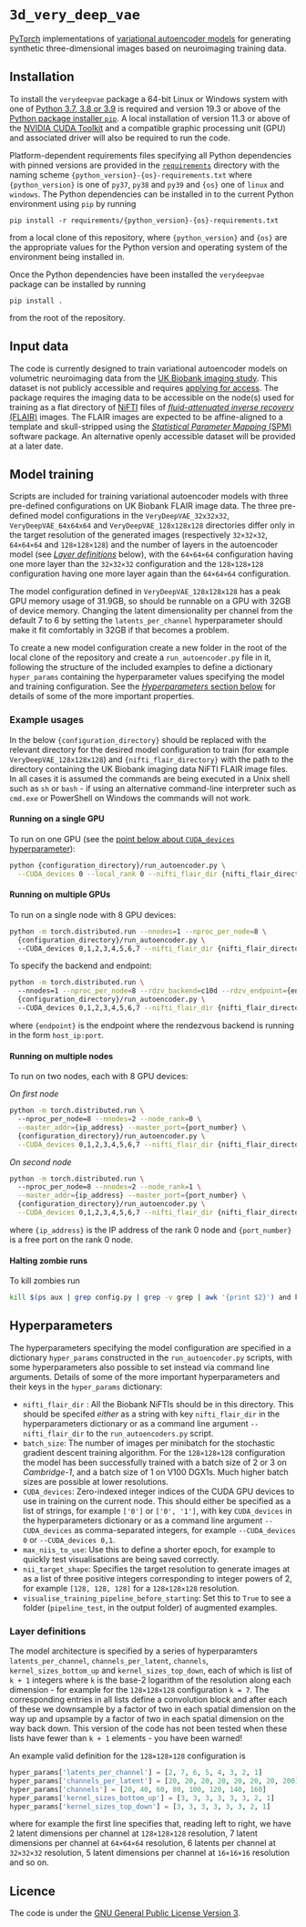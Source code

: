 # `3d_very_deep_vae`

[PyTorch](https://pytorch.org/) implementations of [variational autoencoder models](https://en.wikipedia.org/wiki/Variational_autoencoder) for generating synthetic three-dimensional images based on neuroimaging training data.

## Installation

To install the `verydeepvae` package a 64-bit Linux or Windows system with one of [Python 3.7, 3.8 or 3.9](https://www.python.org/downloads/) is required and version 19.3 or above of the [Python package installer `pip`](https://pip.pypa.io/en/stable/getting-started/#ensure-you-have-a-working-pip). A local installation of version 11.3 or above of the [NVIDIA CUDA Toolkit](https://developer.nvidia.com/cuda-toolkit) and a compatible graphic processing unit (GPU) and associated driver will also be required to run the code.

Platform-dependent requirements files specifying all Python dependencies with pinned versions are provided in the [`requirements`](requirements) directory with the naming scheme `{python_version}-{os}-requirements.txt` where `{python_version}` is one of `py37`, `py38` and `py39` and `{os}` one of `linux` and `windows`. The Python dependencies can be installed in to the current Python environment using `pip` by running

```console
pip install -r requirements/{python_version}-{os}-requirements.txt
```

from a local clone of this repository, where `{python_version}` and `{os}` are the appropriate values for the Python version and operating system of the environment being installed in.

Once the Python dependencies have been installed the `verydeepvae` package can be installed by running

```console
pip install .
```
from the root of the repository.

## Input data

The code is currently designed to train variational autoencoder models on volumetric neuroimaging data from the [UK Biobank imaging study](https://www.ukbiobank.ac.uk/enable-your-research/about-our-data/imaging-data). This dataset is not publicly accessible and requires [applying for access](https://www.ukbiobank.ac.uk/enable-your-research/apply-for-access). The package requires the imaging data to be accessible on the node(s) used for training as a flat directory of [NiFTI](https://radiopaedia.org/articles/nifti-file-format?lang=gb) files of [_fluid-attenuated inverse recovery_ (FLAIR)](https://radiopaedia.org/articles/fluid-attenuated-inversion-recovery?lang=gb) images. The FLAIR images are expected to be affine-aligned to a template and skull-stripped using the [_Statistical Parameter Mapping_ (SPM)](https://www.fil.ion.ucl.ac.uk/spm/) software package. An alternative openly accessible dataset will be provided at a later date.


## Model training

Scripts are included for training variational autoencoder models with three pre-defined configurations on UK Biobank FLAIR image data. The three pre-defined model configurations in the `VeryDeepVAE_32x32x32`, `VeryDeepVAE_64x64x64` and `VeryDeepVAE_128x128x128` directories differ only in the target resolution of the generated images (respectively `32×32×32`, `64×64×64` and `128×128×128`) and the number of layers in the autoencoder model (see [_Layer definitions_](#layer-definitions) below), with the `64×64×64` configuration having one more layer than the `32×32×32` configuration and the `128×128×128` configuration having one more layer again than the `64×64×64` configuration.

The model configuration defined in `VeryDeepVAE_128x128x128` has a peak GPU memory usage of 31.9GB, so should be runnable on a GPU with 32GB of device memory. Changing the latent dimensionality per channel from the default 7 to 6 by setting the `latents_per_channel` hyperparameter should make it fit comfortably in 32GB if that becomes a problem.

To create a new model configuration create a new folder in the root of the local clone of the repository and create a `run_autoencoder.py` file in it, following the structure of the included examples to define a dictionary `hyper_params` containing the hyperparameter values specifying the model and training configuration. See the [_Hyperparameters_ section below](#hyperparameters) for details of some of the more important properties.

### Example usages

In the below `{configuration_directory}` should be replaced with the relevant directory for the desired model configuration to train (for example `VeryDeepVAE_128x128x128`) and `{nifti_flair_directory}` with the path to the directory containing the UK Biobank imaging data NiFTI FLAIR image files. In all cases it is assumed the commands are being executed in a Unix shell such as `sh` or `bash` - if using an alternative command-line interpreter such as `cmd.exe` or PowerShell on Windows the commands will not work.

#### Running on a single GPU

To run on one GPU (see the [point below about `CUDA_devices` hyperparameter](#cuda-devices)):

```sh 
python {configuration_directory}/run_autoencoder.py \
  --CUDA_devices 0 --local_rank 0 --nifti_flair_dir {nifti_flair_directory} 
```
  
#### Running on multiple GPUs

To run on a single node with 8 GPU devices:

```sh
python -m torch.distributed.run --nnodes=1 --nproc_per_node=8 \
  {configuration_directory}/run_autoencoder.py \ 
  --CUDA_devices 0,1,2,3,4,5,6,7 --nifti_flair_dir {nifti_flair_directory}
```

To specify the backend and endpoint:

```sh
python -m torch.distributed.run \ 
  --nnodes=1 --nproc_per_node=8 --rdzv_backend=c10d --rdzv_endpoint={endpoint} \
  {configuration_directory}/run_autoencoder.py \ 
  --CUDA_devices 0,1,2,3,4,5,6,7 --nifti_flair_dir {nifti_flair_directory}
```
where `{endpoint}` is the endpoint where the rendezvous backend is running in the form `host_ip:port`.

#### Running on multiple nodes

To run on two nodes, each with 8 GPU devices:

_On first node_

```sh
python -m torch.distributed.run \ 
  --nproc_per_node=8 --nnodes=2 --node_rank=0 \
  --master_addr={ip_address} --master_port={port_number} \
  {configuration_directory}/run_autoencoder.py \
  --CUDA_devices 0,1,2,3,4,5,6,7 --nifti_flair_dir {nifti_flair_directory}
```
_On second node_

```sh
python -m torch.distributed.run \ 
  --nproc_per_node=8 --nnodes=2 --node_rank=1 \
  --master_addr={ip_address} --master_port={port_number} \
  {configuration_directory}/run_autoencoder.py \
  --CUDA_devices 0,1,2,3,4,5,6,7 --nifti_flair_dir {nifti_flair_directory}
```

where `{ip_address}` is the IP address of the rank 0 node and `{port_number}` is a free 
port on the rank 0 node. 

#### Halting zombie runs

To kill zombies run

```sh
kill $(ps aux | grep config.py | grep -v grep | awk '{print $2}') and kill $(ps aux | grep multiprocessing.spawn | grep -v grep | awk '{print $2}')
```

## Hyperparameters

The hyperparameters specifying the model configuration are specified in a dictionary `hyper_params` constructed in the `run_autoencoder.py` scripts, with some hyperparameters also possible to set instead via command line arguments. Details of some of the more important hyperparameters and their keys in the `hyper_params` dictionary:

- `nifti_flair_dir` : 
  All the Biobank NiFTIs should be in this directory. This should be specifed _either_ as a string with key `nifti_flair_dir` in the hyperparameters dictionary or as a command line argument `--nifti_flair_dir` to the `run_autoencoders.py` script.
- `batch_size`:
  The number of images per minibatch for the stochastic gradient descent training algorithm. For the `128×128×128` configuration the model has been successfully trained with a batch size of 2 or 3 on _Cambridge-1_, and a batch size of 1 on V100 DGX1s. Much higher batch sizes are possible at lower resolutions.
- <a href='#' id='cuda-devices'></a>`CUDA_devices`:
  Zero-indexed integer indices of the CUDA GPU devices to use in training on the current node. This should either be specified as a list of strings, for example `['0']` or `['0', '1']`, with key `CUDA_devices` in the hyperparameters dictionary or as a command line argument `--CUDA_devices` as comma-separated integers, for example `--CUDA_devices 0` or `--CUDA_devices 0,1`.
- `max_niis_to_use`:
  Use this to define a shorter epoch, for example to quickly test visualisations are being saved correctly.
- `nii_target_shape`:
  Specifies the target resolution to generate images at as a list of three positive integers corresponding to integer powers of 2, for example `[128, 128, 128]` for a `128×128×128` resolution.
- `visualise_training_pipeline_before_starting`:
  Set this to `True` to see a folder (`pipeline_test`, in the output folder) of augmented examples.

### Layer definitions

The model architecture is specified by a series of hyperparamters `latents_per_channel`, `channels_per_latent`, `channels`, `kernel_sizes_bottom_up` and `kernel_sizes_top_down`, each of which is list of `k + 1` integers where `k` is the base-2 logarithm of the resolution along each dimension - for example for the `128×128×128` configuration `k = 7`. The corresponding entries in all lists define a convolution block and after each of these we downsample by a factor of two in each spatial dimension on the way up and upsample by a factor of two in each spatial dimension on the way back down. This version of the code has not been tested when these lists have fewer than `k + 1` elements - you have been warned!

An example valid definition for the `128×128×128` configuration is

```Python
hyper_params['latents_per_channel'] = [2, 7, 6, 5, 4, 3, 2, 1]
hyper_params['channels_per_latent'] = [20, 20, 20, 20, 20, 20, 20, 200]  
hyper_params['channels'] = [20, 40, 60, 80, 100, 120, 140, 160]
hyper_params['kernel_sizes_bottom_up'] = [3, 3, 3, 3, 3, 3, 2, 1]
hyper_params['kernel_sizes_top_down'] = [3, 3, 3, 3, 3, 3, 2, 1]  
```

where for example the first line specifies that, reading left to right, we have 2 latent dimensions per channel at `128×128×128` resolution, 7 latent dimensions per channel at `64×64×64` resolution, 6 latents per channel at `32×32×32` resolution, 5 latent dimensions per channel at `16×16×16` resolution and so on.

## Licence

The code is under the [GNU General Public License Version 3](LICENSE).
